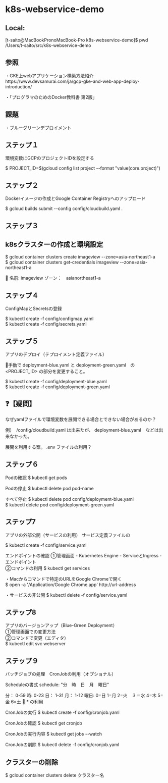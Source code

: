 # k8s-webservice-demo

<h2>Local:</h2>
[t-saito@MacBookPronoMacBook-Pro k8s-webservice-demo]$ pwd
/Users/t-saito/src/k8s-webservice-demo


<h2>参照</h2>
・GKE上webアプリケーション構築方法紹介
https://www.devsamurai.com/ja/gcp-gke-and-web-app-deploy-introduction/

・「プログラマのためのDocker教科書 第2版」

<h2>課題</h2>
・ブルーグリーンデプロイメント

<h2>ステップ１</h2>
環境変数にGCPのプロジェクトIDを設定する

$ PROJECT_ID=$(gcloud config list project --format "value(core.project)") 

<h2>ステップ２</h2>
Dockerイメージの作成とGoogle Container Registryへのアップロード

$ gcloud builds submit --config config/cloudbuild.yaml  .

<h2>ステップ３</h2>
<h2>k8sクラスターの作成と環境設定</h2>
$ gcloud container clusters create imageview --zone=asia-northeast1-a <br>
$ gcloud container clusters get-credentials imageview --zone=asia-northeast1-a

🌾 名前: imageview   ゾーン：　asianortheast1-a

<h2>ステップ４</h2>
ConfigMapとSecretsの登録<br>

$ kubectl create -f config/configmap.yaml<br>
$ kubectl create -f config/secrets.yaml

<h2>ステップ５</h2>
アプリのデプロイ（テプロイメント定義ファイル）

🌾手動で deployment-blue.yaml と deployment-green.yaml　の <PROJECT_ID> の部分を変更すること。

$ kubectl create -f config/deployment-blue.yaml<br>
$ kubectl create -f config/deployment-green.yaml

<h2>❓【疑問】</h2>
なぜyamlファイルで環境変数を展開できる場合とできない場合があるのか？

例）　/config/cloudbuild.yaml は出来たが、 deployment-blue.yaml　などは出来なかった。

展開を利用する案。  .env  ファイルの利用？


<h2>ステップ６</h2>
Podの確認
$ kubectl get pods

Podの停止
$ kubectl delete pod  pod-name

すべて停止
$ kubectl delete pod config/deployment-blue.yaml<br>
$ kubectl delete pod config/deployment-green.yaml

<h2>ステップ7</h2>
アプリの外部公開（サービスの利用）
サービス定義ファイルの

$ kubectl create -f config/service.yaml

エンドポイントの確認
①管理画面 - Kubernetes Engine - ServiceとIngress - エンドポイント<br>
②コマンドの利用   $ kubectl get services

・Macからコマンドで特定のURLをGoogle Chromeで開く<br>
$ open -a '/Application/Google Chrome.app'  http://url-address
<br>

・サービスの非公開
$ kubectl delete -f config/service.yaml

<h2>ステップ8</h2>
アプリのバージョンアップ（Blue-Green Deployment）<br>
①管理画面での変更方法<br>
②コマンドで変更（エディタ）<br>
$ kubectl edit svc webserver

<h2>ステップ９</h2>
バッチジョブの処理　CronJobの利用（オプショナル）

Scheduleの書式
schedule: "分　時　日　月　曜日"

分： 0-59  時: 0-23  日： 1-31 月： 1-12 曜日: 0=日 1=月 2=火　３＝水 4=木 5=金 6=土
🌾 * の利用


CronJobの実行
$ kubectl create -f config/cronjob.yaml

CronJobの確認
$ kubectl get cronjob

CronJobの実行内容
$ kubectl get jobs --watch

CronJobの削除
$ kubectl delete -f config/cronjob.yaml


<h2>クラスターの削除</h2>

$ gcloud container clusters delete クラスター名





